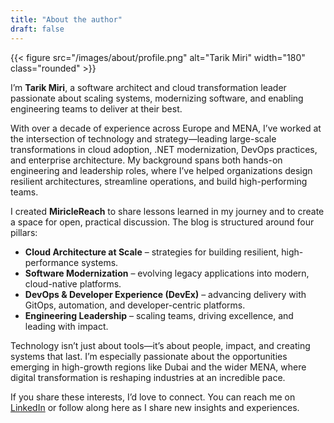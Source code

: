 ```yaml
---
title: "About the author"
draft: false
---
```


{{< figure src="/images/about/profile.png" alt="Tarik Miri" width="180" class="rounded" >}}

I’m **Tarik Miri**, a software architect and cloud transformation leader passionate about scaling systems, modernizing software, and enabling engineering teams to deliver at their best.

With over a decade of experience across Europe and MENA, I’ve worked at the intersection of technology and strategy—leading large-scale transformations in cloud adoption, .NET modernization, DevOps practices, and enterprise architecture. My background spans both hands-on engineering and leadership roles, where I’ve helped organizations design resilient architectures, streamline operations, and build high-performing teams.

I created **MiricleReach** to share lessons learned in my journey and to create a space for open, practical discussion. The blog is structured around four pillars:

- **Cloud Architecture at Scale** – strategies for building resilient, high-performance systems.  
- **Software Modernization** – evolving legacy applications into modern, cloud-native platforms.  
- **DevOps & Developer Experience (DevEx)** – advancing delivery with GitOps, automation, and developer-centric platforms.  
- **Engineering Leadership** – scaling teams, driving excellence, and leading with impact.  

Technology isn’t just about tools—it’s about people, impact, and creating systems that last. I’m especially passionate about the opportunities emerging in high-growth regions like Dubai and the wider MENA, where digital transformation is reshaping industries at an incredible pace.

If you share these interests, I’d love to connect. You can reach me on [LinkedIn](https://www.linkedin.com/in/tarikmiri) or follow along here as I share new insights and experiences.
